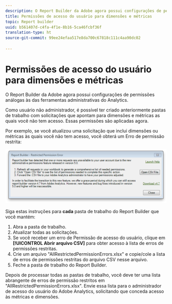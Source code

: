 ```yaml
---
description: O Report Builder da Adobe agora possui configurações de permissões análogas às das ferramentas administrativas do Analytics.
title: Permissões de acesso do usuário para dimensões e métricas
topic: Report builder
uuid: b561407d-c4fa-4f1e-8b16-5ca46fcbf36f
translation-type: ht
source-git-commit: 99ee24efaa517e8da700c67818c111c4aa90dc02

---
```



# Permissões de acesso do usuário para dimensões e métricas

O Report Builder da Adobe agora possui configurações de permissões análogas às das ferramentas administrativas do Analytics.

Como usuário não administrador, é possível ter criado anteriormente pastas de trabalho com solicitações que apontam para dimensões e métricas as quais você não tem acesso. Essas permissões são aplicadas agora.

Por exemplo, se você atualizou uma solicitação que inclui dimensões ou métricas às quais você não tem acesso, você obterá um Erro de permissão restrita:

![](assets/arb_restrc_perm.png)

Siga estas instruções para **cada** pasta de trabalho do Report Builder que você mantém:

1. Abra a pasta de trabalho.
1. Atualizar todas as solicitações.
1. Se você receber um erro de Permissão de acesso do usuário, clique em **[!UICONTROL Abrir arquivo CSV]** para obter acesso à lista de erros de permissões restritas.
1. Crie um arquivo &quot;AllRestrictedPermissionErrors.xlsx&quot; e copie/cole a lista de erros de permissões restritas do arquivo CSV nesse arquivo.
1. Feche a pasta de trabalho do Report Builder.

Depois de processar todas as pastas de trabalho, você deve ter uma lista abrangente de erros de permissão restritos em &quot;AllRestrictedPermissionErrors.xlsx&quot;. Envie essa lista para o administrador de acesso do usuário do Adobe Analytics, solicitando que conceda acesso às métricas e dimensões.

